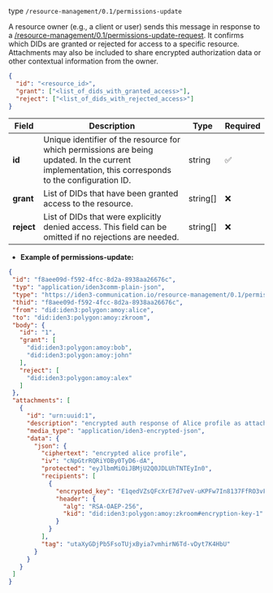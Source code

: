 
type `/resource-management/0.1/permissions-update`

A resource owner (e.g., a client or user) sends this message in response to a [/resource-management/0.1/permissions-update-request](./permissions-update-request.md).
It confirms which DIDs are granted or rejected for access to a specific resource.
Attachments may also be included to share encrypted authorization data or other contextual information from the owner.

```json
{
  "id": "<resource_id>",
  "grant": ["<list_of_dids_with_granted_access>"],
  "reject": ["<list_of_dids_with_rejected_access>"]
}
```

| Field      | Description                                                                                                                                         | Type     | Required |
| ---------- | --------------------------------------------------------------------------------------------------------------------------------------------------- | -------- | -------- |
| **id**     | Unique identifier of the resource for which permissions are being updated. In the current implementation, this corresponds to the configuration ID. | string   | ✅        |
| **grant**  | List of DIDs that have been granted access to the resource.                                                                                         | string[] | ❌        |
| **reject** | List of DIDs that were explicitly denied access. This field can be omitted if no rejections are needed.                                             | string[] | ❌        |


- **Example of permissions-update:**

 ```json
 {
  "id": "f8aee09d-f592-4fcc-8d2a-8938aa26676c",
  "typ": "application/iden3comm-plain-json",
  "type": "https://iden3-communication.io/resource-management/0.1/permissions-update",
  "thid": "f8aee09d-f592-4fcc-8d2a-8938aa26676c",
  "from": "did:iden3:polygon:amoy:alice",
  "to": "did:iden3:polygon:amoy:zkroom",
  "body": {
    "id": "1",
    "grant": [
      "did:iden3:polygon:amoy:bob",
      "did:iden3:polygon:amoy:john"
    ],
    "reject": [
      "did:iden3:polygon:amoy:alex"
    ]
  },
  "attachments": [
    {
      "id": "urn:uuid:1",
      "description": "encrypted auth response of Alice profile as attachment",
      "media_type": "application/iden3-encrypted-json",
      "data": {
        "json": {
          "ciphertext": "encrypted alice profile",
          "iv": "cNpGtrRQRiYOBy0TyD6-dA",
          "protected": "eyJlbmMiOiJBMjU2Q0JDLUhTNTEyIn0",
          "recipients": [
            {
              "encrypted_key": "E1qedVZsQFcXrE7d7veV-uKPFw7In8137FfRO3vFvXjkDcdi3MxS7tF4vWYVRh6zZf3HjYs2BJJks_ZRlc7hahtUC1eByXGcp0QHUIIDZ9dkqcULnH93jCWA8vIBcpMHBvEp71uHAflduwnkXUrTQhqwucDEzMeIqsiOW65LrxSfes02CJUtYkMGU6RR9nhDexbp8cuJUcQ1KKe4kQgF3LKyxk9Usmvzr8ijsK0LKUQBLaIlQALEYEhEcYvA8QNsgaKc7_d4ehdwCLdhZjIOWtvS8ItRr1_2Zikkh20YznNGOPjGeV6gGeMq4-Ns5TnRcmFqXWe9N7FvuGJVBh3vVQ",
              "header": {
                "alg": "RSA-OAEP-256",
                "kid": "did:iden3:polygon:amoy:zkroom#encryption-key-1"
              }
            }
          ],
          "tag": "utaXyGDjPb5FsoTUjxByia7vmhirN6Td-vDyt7K4HbU"
        }
      }
    }
  ]
}
```